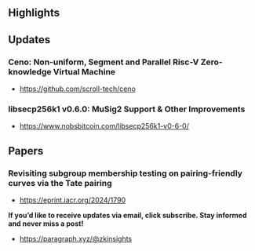 ## Highlights

## Updates
### Ceno: Non-uniform, Segment and Parallel Risc-V Zero-knowledge Virtual Machine
- <https://github.com/scroll-tech/ceno>
### libsecp256k1 v0.6.0: MuSig2 Support & Other Improvements
- <https://www.nobsbitcoin.com/libsecp256k1-v0-6-0/>

## Papers
### Revisiting subgroup membership testing on pairing-friendly curves via the Tate pairing
- <https://eprint.iacr.org/2024/1790>

**If you’d like to receive updates via email, click subscribe. Stay informed and never miss a post!**

- <https://paragraph.xyz/@zkinsights>
